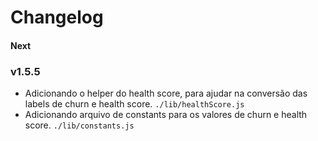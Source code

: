 # Changelog
#### Next
<!--
## Versioning Scheme

We follow the principles of Semantic Versioning (SemVer):

    MAJOR version (X.0.0):
        Incremented for incompatible API changes or significant changes that may require modifications in existing implementations.
        Reset the MINOR and PATCH versions to 0.

    MINOR version (0.X.0):
        Incremented for backward-compatible new features or enhancements.
        Reset the PATCH version to 0.

    PATCH version (0.0.X):
        Incremented for backward-compatible bug fixes or small improvements.
-->
### v1.5.5
- Adicionando o helper do health score, para ajudar na conversão das labels de churn e health score.
    `./lib/healthScore.js`
- Adicionando arquivo de constants para os valores de churn e health score.
    `./lib/constants.js`
